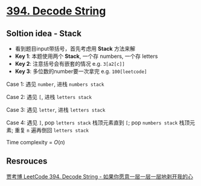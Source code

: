 # [394. Decode String](https://leetcode.com/problems/decode-string/description/)

## Soltion idea - Stack
* 看到题目input带括号，首先考虑用 **Stack** 方法来解
* **Key 1**: 本题使用两个 **Stack**, 一个存 numbers, 一个存 letters
* **Key 2**: 注意括号会有嵌套的情况 e.g. `3[a2[c]]`
* **Key 3**: 多位数的number要一次拿完 e.g. `100[leetcode]`

Case 1: 遇见 `number`, 进栈 `numbers stack`

Case 2: 遇见 `[`, 进栈 `letters stack`

Case 3: 遇见 `letter`, 进栈 `letters stack`

Case 4: 遇见 `]`, pop `letters stack` 栈顶元素直到 `[`; pop `numbers stack` 栈顶元素; 重复 `n` 遍再倒回 `letters stack`

Time complexity = $O(n)$

## Resrouces
[贾考博 LeetCode 394. Decode String - 如果你愿意一层一层一层地剥开我的心](https://www.youtube.com/watch?v=JXlosO-4BSI&ab_channel=%E8%B4%BE%E8%80%83%E5%8D%9A)